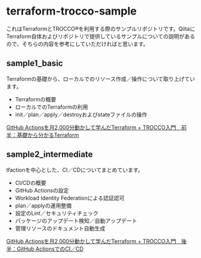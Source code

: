 # terraform-trocco-sample

これはTerraformとTROCCO®を利用する際のサンプルリポジトリです。QiitaにTerraform自体およびリポジトリで提供しているサンプルについての説明があるので、そちらの内容を参考にしていただければと思います。

## sample1_basic

Terraformの基礎から、ローカルでのリソース作成／操作について取り上げています。

- Terraformの概要
- ローカルでのTerraformの利用
- init／plan／apply／destroyおよびstateファイルの操作

[GitHub Actionsを月2,000分動かして学んだTerraform + TROCCO入門　前半：基礎から分かるTerraform](https://qiita.com/SoySoySoyB/items/16ceae5dad35fedad132)

## sample2_intermediate

tfactionを中心とした、CI／CDについてまとめています。

- CI/CDの概要
- GitHub Actionsの設定
- Workload Identity Federationによる認証認可
- plan／applyの運用整備
- 設定のLint／セキュリティチェック
- パッケージのアップデート検知／自動アップデート
- 管理リソースのドキュメント自動生成

[GitHub Actionsを月2,000分動かして学んだTerraform + TROCCO入門　後半：GitHub ActionsでのCI／CD](https://qiita.com/SoySoySoyB/items/05e4d31d3e372790c775)